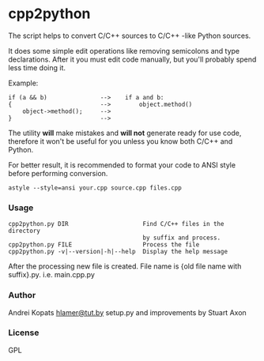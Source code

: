 # cpp2python

The script helps to convert C/C++ sources to C/C++ -like Python sources.

It does some simple edit operations like removing semicolons and type declarations.
After it you must edit code manually, but you'll probably spend less time doing it.

Example:
```
if (a && b)               -->    if a and b:
{                         -->        object.method()
    object->method();     -->
}                         -->
```

The utility **will** make mistakes and **will not** generate ready for use code,
therefore it won't be useful for you unless you know both C/C++ and Python.

For better result, it is recommended to format your code to ANSI style
before performing conversion.

```
astyle --style=ansi your.cpp source.cpp files.cpp
```

### Usage

    cpp2python.py DIR                     Find C/C++ files in the directory
                                          by suffix and process.
    cpp2python.py FILE                    Process the file
    cpp2python.py -v|--version|-h|--help  Display the help message

After the processing new file is created.
File name is {old file name with suffix}.py. i.e. main.cpp.py

### Author
Andrei Kopats <hlamer@tut.by>
setup.py and improvements by Stuart Axon

### License
GPL
